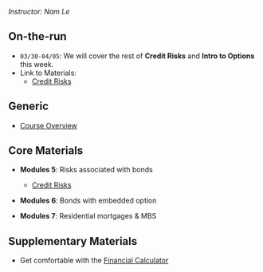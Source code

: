 *Instructor: Nam Le*


## On-the-run
- `03/30-04/05`: We will cover the rest of **Credit Risks** and **Intro to Options** this week.
- Link to Materials:
    - [Credit Risks](credit_risk.html)

## Generic
- [Course Overview](syllabus.html)

## Core Materials
- **Modules 5**: Risks associated with bonds

    - [Credit Risks](credit_risk.html)


- **Modules 6**: Bonds with embedded option
- **Modules 7**: Residential mortgages & MBS

## Supplementary Materials
- Get comfortable with the [Financial Calculator](financial_calculator.html)  


<a id='deterministic-asset-pricing'></a>


<a id='npv'></a>

